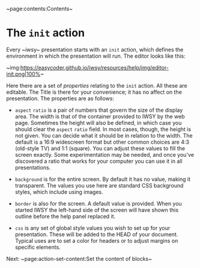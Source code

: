 ~page:contents:Contents~

# The `init` action

Every ~iwsy~ presentation starts with an `init` action, which defines the environment in which the presentation will run. The editor looks like this:

~img:https://easycoder.github.io/iwsy/resources/help/img/editor-init.png|100%~

Here there are a set of _properties_ relating to the `init` action. All these are editable. The Title is there for your convenience; it has no affect on the presentation. The properties are as follows:

 - `aspect` `ratio` is a pair of numbers that govern the size of the display area. The width is that of the container provided to IWSY by the web page. Sometimes the height will also be defined, in which case you should clear the `aspect` `ratio` field. In most cases, though, the height is not given. You can decide what it should be in relation to the width. The default is a 16:9 widescreen format but other common choices are 4:3 (old-style TV) and 1:1 (square). You can adjust these values to fill the screen exactly. Some experimentation may be needed, and once you've discovered a ratio that works for your computer you can use it in all presentations.
 
 - `background` is for the entire screen. By default it has no value, making it transparent. The values you use here are standard CSS background styles, which include using images.
 
 - `border` is also for the screen. A default value is provided. When you started IWSY the left-hand side of the screen will have shown this outline before the help panel replaced it.
 
 - `css` is any set of global style values you wish to set up for your presentation. These will be added to the HEAD of your document. Typical uses are to set a color for headers or to adjust margins on specific elements.

Next: ~page:action-set-content:Set the content of blocks~
